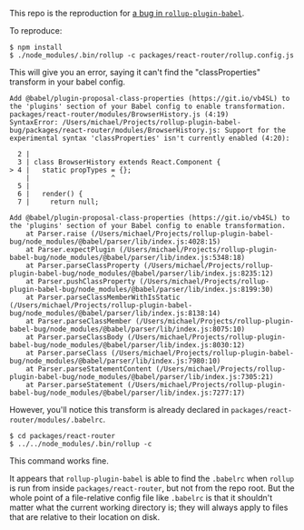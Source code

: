 This repo is the reproduction for [a bug in `rollup-plugin-babel`](https://github.com/rollup/rollup-plugin-babel/issues/271).

To reproduce:

    $ npm install
    $ ./node_modules/.bin/rollup -c packages/react-router/rollup.config.js

This will give you an error, saying it can't find the "classProperties" transform in your babel config.

    Add @babel/plugin-proposal-class-properties (https://git.io/vb4SL) to the 'plugins' section of your Babel config to enable transformation.
    packages/react-router/modules/BrowserHistory.js (4:19)
    SyntaxError: /Users/michael/Projects/rollup-plugin-babel-bug/packages/react-router/modules/BrowserHistory.js: Support for the experimental syntax 'classProperties' isn't currently enabled (4:20):

      2 |
      3 | class BrowserHistory extends React.Component {
    > 4 |   static propTypes = {};
        |                    ^
      5 |
      6 |   render() {
      7 |     return null;

    Add @babel/plugin-proposal-class-properties (https://git.io/vb4SL) to the 'plugins' section of your Babel config to enable transformation.
        at Parser.raise (/Users/michael/Projects/rollup-plugin-babel-bug/node_modules/@babel/parser/lib/index.js:4028:15)
        at Parser.expectPlugin (/Users/michael/Projects/rollup-plugin-babel-bug/node_modules/@babel/parser/lib/index.js:5348:18)
        at Parser.parseClassProperty (/Users/michael/Projects/rollup-plugin-babel-bug/node_modules/@babel/parser/lib/index.js:8235:12)
        at Parser.pushClassProperty (/Users/michael/Projects/rollup-plugin-babel-bug/node_modules/@babel/parser/lib/index.js:8199:30)
        at Parser.parseClassMemberWithIsStatic (/Users/michael/Projects/rollup-plugin-babel-bug/node_modules/@babel/parser/lib/index.js:8138:14)
        at Parser.parseClassMember (/Users/michael/Projects/rollup-plugin-babel-bug/node_modules/@babel/parser/lib/index.js:8075:10)
        at Parser.parseClassBody (/Users/michael/Projects/rollup-plugin-babel-bug/node_modules/@babel/parser/lib/index.js:8030:12)
        at Parser.parseClass (/Users/michael/Projects/rollup-plugin-babel-bug/node_modules/@babel/parser/lib/index.js:7980:10)
        at Parser.parseStatementContent (/Users/michael/Projects/rollup-plugin-babel-bug/node_modules/@babel/parser/lib/index.js:7305:21)
        at Parser.parseStatement (/Users/michael/Projects/rollup-plugin-babel-bug/node_modules/@babel/parser/lib/index.js:7277:17)

However, you'll notice this transform is already declared in `packages/react-router/modules/.babelrc`.

    $ cd packages/react-router
    $ ../../node_modules/.bin/rollup -c

This command works fine.

It appears that `rollup-plugin-babel` is able to find the `.babelrc` when `rollup` is run from inside `packages/react-router`, but not from the repo root. But the whole point of a file-relative config file like `.babelrc` is that it shouldn't matter what the current working directory is; they will always apply to files that are relative to their location on disk.
